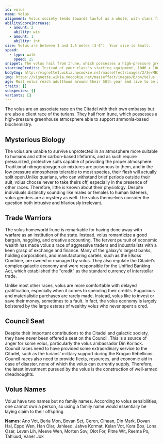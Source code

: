 ```yaml
---
id: volus
name: Volus
alignment: Volus society tends towards lawful as a whole, with clans fighting over economic resources and aggressive negotiating, even if they are individually chaotic individuals. They tend towards neutral morality.
abilityScoreIncrease:
  - amount: 2
    ability: wis
  - amount: 1
    ability: int
size: Volus are between 1 and 1.5 metes (3-4'). Your size is Small.
speed: 
  - type: walk
    speed: 25
snippet: The volus hail from Irune, which possesses a high-pressure greenhouse atmosphere able to support an ammonia-based biochemistry. As a result, the volus must wear pressure suits and breathers when dealing with other species.
startingCredits: Instead of your class's starting equipment, 10d6 x 1000 + 10,000 credits to buy your own equipment.
bodyImg: http://vignette1.wikia.nocookie.net/masseffect/images/3/3e/ME3_Volus_Adept.png/revision/latest/scale-to-width-down/500
img: https://vignette.wikia.nocookie.net/masseffect/images/b/b4/Volus.jpg/revision/latest/scale-to-width-down/640?cb=20121009195731
age: Most volus reach adulthood around their 50th year and live to be around 200 years-old.
traits: []
subspecies: []
variants: []
---
```


The volus are an associate race on the Citadel with their own embassy but are also a client race of the turians. They 
hail from Irune, which possesses a high-pressure greenhouse atmosphere able to support ammonia-based biochemistry. 

## Mysterious Biology
The volus are unable to survive unprotected in an atmosphere more suitable to humans and other carbon-based lifeforms, 
and as such require pressurized, protective suits capable of providing the proper atmosphere. Traditional nitrogen/oxygen 
air mixtures are poisonous to them, and in the low pressure atmospheres tolerable to most species, their flesh will actually 
split open.Unlike quarians, who can withstand brief periods outside their suit, volus choose never to take theirs off, 
especially in the presence of other races. Therefore, little is known about their physiology. Despite individuals distinctly 
sounding like males or females to human listeners, volus genders are a mystery as well. The volus themselves consider 
the question both intrusive and hilariously irrelevant. 

## Trade Warriors
The volus homeworld Irune is remarkable for having done away with warfare as an institution of the state. Instead,
volus romanticize a good bargain, haggling, and creative accounting. The fervent pursuit of economic wealth has 
made volus a race of aggressive traders and industrialists with a keen grasp of exchange and finance. 
Many of the galaxy's largest banks, holding corporations, and manufacturing cartels, such as the 
Elkoss Combine, are owned or managed by volus. They also regulate the Citadel's complex galactic economy and were
responsible for the Unified Banking Act, which established the "credit" as the standard currency of interstellar
trade.

Unlike most other races, volus are more comfortable with delayed gratification, especially when it comes to spending
their credits. Fugacious and materialistic purchases are rarely made. Instead, volus like to invest or save their money,
sometimes to a fault. In fact, the volus economy is largely bolstered by the large estates of wealthy volus who never
spent a cred.

## Council Seat
Despite their important contributions to the Citadel and galactic society, they have never been offered a seat on the 
Council. This is a source of anger for some volus, particularly the volus ambassador Din Korlack. Council races need 
to have provided some extraordinary service to the Citadel, such as the turians' military support during the 
Krogan Rebellions. Council races also need to provide fleets, resources, and economic aid in case of disaster, 
none of which the volus can currently supply. Therefore, the latest investment pursued by the volus is the construction
of well-armed dreadnoughts. 

## Volus Names
Volus have two names but no family names. According to volus sensibilities, one cannot own a person, so using a family 
name would essentially be laying claim to their offspring. 

__Names__: Ano Vot, Berla Mon, Bovan Set, Ceron, Cihaan, Din Mark, Dovan Hal, Eppo Wen, Han Olar, Jahleed, 
Jahve Kormat, Kelan Vot, Kora Bos, Lona Osar, Levan Lih, Meeve Wen, Morten Sov, Olot For, Pitne Wit, Reema Po, Tahluud, Vaner Jok

<source-reference pages="Volus" source="wiki"></source-reference>
